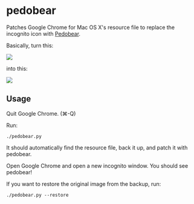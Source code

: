 pedobear
========

Patches Google Chrome for Mac OS X's resource file to replace the incognito icon with [Pedobear](http://en.wikipedia.org/wiki/Pedobear).

Basically, turn this:

![](https://github.com/bertrandom/pedobear/blob/gh-pages/images/incognito_original.png)

into this:

![](https://github.com/bertrandom/pedobear/blob/gh-pages/images/incognito_pedobear.png)

## Usage

Quit Google Chrome. (⌘-Q)

Run:

`./pedobear.py`

It should automatically find the resource file, back it up, and patch it with pedobear.

Open Google Chrome and open a new incognito window. You should see pedobear!

If you want to restore the original image from the backup, run:

`./pedobear.py --restore`

